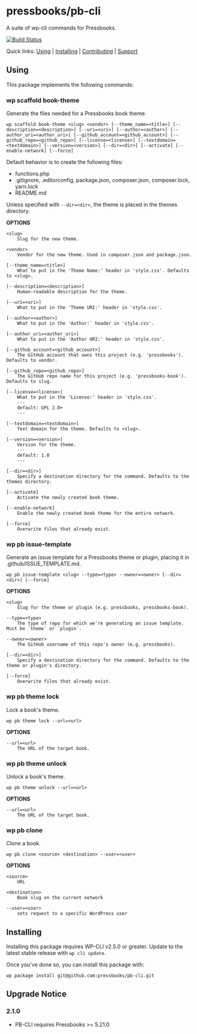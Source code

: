 pressbooks/pb-cli
=================

A suite of wp-cli commands for Pressbooks.

[![Build Status](https://travis-ci.org/pressbooks/pb-cli.svg?branch=master)](https://travis-ci.org/pressbooks/pb-cli)

Quick links: [Using](#using) | [Installing](#installing) | [Contributing](docs/contributing.md#contributing) | [Support](docs/contributing.md#support)

## Using

This package implements the following commands:

### wp scaffold book-theme

Generate the files needed for a Pressbooks book theme.

~~~
wp scaffold book-theme <slug> <vendor> [--theme_name=<title>] [--description=<description>] [--uri=<uri>] [--author=<author>] [--author_uri=<author_uri>] [--github_account=<github_account>] [--github_repo=<github_repo>] [--license=<license>] [--textdomain=<textdomain>] [--version=<version>] [--dir=<dir>] [--activate] [--enable-network] [--force]
~~~

Default behavior is to create the following files:
- functions.php
- .gitignore, .editorconfig, package.json, composer.json, composer.lock, yarn.lock
- README.md

Unless specified with `--dir=<dir>`, the theme is placed in the themes
directory.

**OPTIONS**

	<slug>
		Slug for the new theme.

	<vendor>
		Vendor for the new theme. Used in composer.json and package.json.

	[--theme_name=<title>]
		What to put in the 'Theme Name:' header in 'style.css'. Defaults to <slug>.

	[--description=<description>]
		Human-readable description for the theme.

	[--uri=<uri>]
		What to put in the 'Theme URI:' header in 'style.css'.

	[--author=<author>]
		What to put in the 'Author:' header in 'style.css'.

	[--author_uri=<author_uri>]
		What to put in the 'Author URI:' header in 'style.css'.

	[--github_account=<github_account>]
		The GitHub account that owns this project (e.g. 'pressbooks'). Defaults to vendor.

	[--github_repo=<github_repo>]
		The GitHub repo name for this project (e.g. 'pressbooks-book'). Defaults to slug.

	[--license=<license>]
		What to put in the 'License:' header in 'style.css'.
		---
		default: GPL 2.0+
		---

	[--textdomain=<textdomain>]
		Text domain for the theme. Defaults to <slug>.

	[--version=<version>]
		Version for the theme.
		---
		default: 1.0
		---

	[--dir=<dir>]
		Specify a destination directory for the command. Defaults to the themes directory.

	[--activate]
		Activate the newly created book theme.

	[--enable-network]
		Enable the newly created book theme for the entire network.

	[--force]
		Overwrite files that already exist.



### wp pb issue-template

Generate an issue template for a Pressbooks theme or plugin, placing it in .github/ISSUE_TEMPLATE.md.

~~~
wp pb issue-template <slug> --type=<type> --owner=<owner> [--dir=<dir>] [--force]
~~~

**OPTIONS**

	<slug>
		Slug for the theme or plugin (e.g. pressbooks, pressbooks-book).

	--type=<type>
		The type of repo for which we're generating an issue template. Must be `theme` or `plugin`.

	--owner=<owner>
		The GitHub username of this repo's owner (e.g. pressbooks).

	[--dir=<dir>]
		Specify a destination directory for the command. Defaults to the theme or plugin's directory.

	[--force]
		Overwrite files that already exist.



### wp pb theme lock

Lock a book's theme.

~~~
wp pb theme lock --url=<url>
~~~

**OPTIONS**

	--url=<url>
		The URL of the target book.



### wp pb theme unlock

Unlock a book's theme.

~~~
wp pb theme unlock --url=<url>
~~~

**OPTIONS**

	--url=<url>
		The URL of the target book.



### wp pb clone

Clone a book.

~~~
wp pb clone <source> <destination> --user=<user>
~~~

**OPTIONS**

	<source>
		URL

	<destination>
		Book slug on the current network

	--user=<user>
		sets request to a specific WordPress user

## Installing

Installing this package requires WP-CLI v2.5.0 or greater. Update to the latest stable release with `wp cli update`.

Once you've done so, you can install this package with:

    wp package install git@github.com:pressbooks/pb-cli.git


## Upgrade Notice


### 2.1.0
* PB-CLI requires Pressbooks >= 5.21.0
